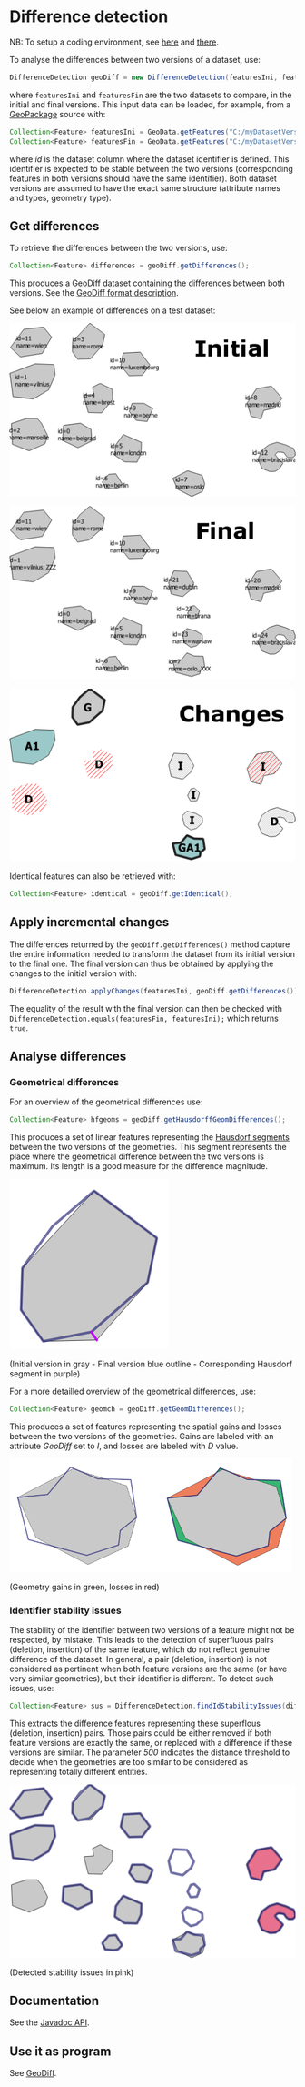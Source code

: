 # Difference detection

NB: To setup a coding environment, see [here](https://github.com/eurostat/README/blob/master/docs/howto/java_eclipse_maven_git_quick_guide.md) and [there](https://github.com/eurostat/JGiscoTools#setup).

To analyse the differences between two versions of a dataset, use:

```java
DifferenceDetection geoDiff = new DifferenceDetection(featuresIni, featuresFin);
```

where `featuresIni` and `featuresFin` are the two datasets to compare, in the initial and final versions. This input data can be loaded, for example, from a [GeoPackage](https://www.geopackage.org/) source with:

```java
Collection<Feature> featuresIni = GeoData.getFeatures("C:/myDatasetVersion2015.gpkg", "id");
Collection<Feature> featuresFin = GeoData.getFeatures("C:/myDatasetVersion2020.gpkg", "id");
```

where *id* is the dataset column where the dataset identifier is defined. This identifier is expected to be stable between the two versions (corresponding features in both versions should have the same identifier). Both dataset versions are assumed to have the exact same structure (attribute names and types, geometry type).

## Get differences

To retrieve the differences between the two versions, use:

```java
Collection<Feature> differences = geoDiff.getDifferences();
```

This produces a GeoDiff dataset containing the differences between both versions. See the [GeoDiff format description](https://github.com/eurostat/GeoDiff/tree/master/geodiff_format).

See below an example of differences on a test dataset:

<kbd><img src="img/ini.png" /></kbd>

<kbd><img src="img/fin.png" /></kbd>

<kbd><img src="img/changes.png" /></kbd>

Identical features can also be retrieved with:

```java
Collection<Feature> identical = geoDiff.getIdentical();
```

## Apply incremental changes

The differences returned by the ``geoDiff.getDifferences()`` method capture the entire information needed to transform the dataset from its initial version to the final one. The final version can thus be obtained by applying the changes to the initial version with:

```java
DifferenceDetection.applyChanges(featuresIni, geoDiff.getDifferences());
```

The equality of the result with the final version can then be checked with ``DifferenceDetection.equals(featuresFin, featuresIni);`` which returns ``true``.

## Analyse differences

### Geometrical differences

For an overview of the geometrical differences use: 

```java
Collection<Feature> hfgeoms = geoDiff.getHausdorffGeomDifferences();
```

This produces a set of linear features representing the [Hausdorf segments](https://en.wikipedia.org/wiki/Hausdorff_distance) between the two versions of the geometries. This segment represents the place where the geometrical difference between the two versions is maximum. Its length is a good measure for the difference magnitude.

<kbd><img src="img/hausdorf_segment.png" /></kbd>

(Initial version in gray - Final version blue outline - Corresponding Hausdorf segment in purple)

For a more detailled overview of the geometrical differences, use:

```java
Collection<Feature> geomch = geoDiff.getGeomDifferences();
```
This produces a set of features representing the spatial gains and losses between the two versions of the geometries. Gains are labeled with an attribute *GeoDiff* set to *I*, and losses are labeled with *D* value.

<kbd><img src="img/geomch.png" /></kbd>

(Geometry gains in green, losses in red)

### Identifier stability issues

The stability of the identifier between two versions of a feature might not be respected, by mistake. This leads to the detection of superfluous pairs (deletion, insertion) of the same feature, which do not reflect genuine difference of the dataset. In general, a pair (deletion, insertion) is not considered as pertinent when both feature versions are the same (or have very similar geometries), but their identifier is different. To detect such issues, use:

```java
Collection<Feature> sus = DifferenceDetection.findIdStabilityIssues(differences, 500);
```

This extracts the difference features representing these superflous (deletion, insertion) pairs. Those pairs could be either removed if both feature versions are exactly the same, or replaced with a difference if these versions are similar. The parameter *500* indicates the distance threshold to decide when the geometries are too similar to be considered as representing totally different entities.

<kbd><img src="img/id_stab_issues.png" /></kbd>

(Detected stability issues in pink)

## Documentation

See the [Javadoc API](https://eurostat.github.io/JGiscoTools/src/site/apidocs/eu/europa/ec/eurostat/jgiscotools/geodiff/DifferenceDetection.html).

## Use it as program

See [GeoDiff](https://github.com/eurostat/GeoDiff).
